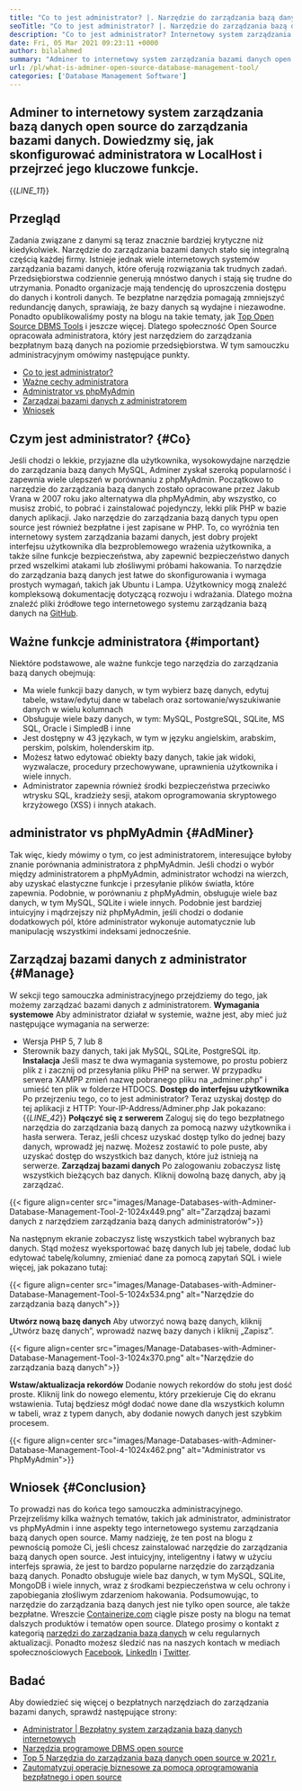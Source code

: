 ```yaml
---
title: "Co to jest administrator? |. Narzędzie do zarządzania bazą danych typu open source" 
seoTitle: "Co to jest administrator? |. Narzędzie do zarządzania bazą danych typu open source" 
description: "Co to jest administrator? Internetowy system zarządzania bazami danych z interfejsem przyjaznym dla programistów. Omówmy, jak zarządzać bazami danych z administratorem open source." 
date: Fri, 05 Mar 2021 09:23:11 +0000
author: bilalahmed
summary: "Adminer to internetowy system zarządzania bazami danych open source do zarządzania bazami danych. Dowiedzmy się, jak skonfigurować administratora w LocalHost i przejrzeć jego kluczowe funkcje." 
url: /pl/what-is-adminer-open-source-database-management-tool/
categories: ['Database Management Software']
---
```


## Adminer to internetowy system zarządzania bazą danych open source do zarządzania bazami danych. Dowiedzmy się, jak skonfigurować administratora w LocalHost i przejrzeć jego kluczowe funkcje.
{{_LINE_11_}}

## Przegląd
Zadania związane z danymi są teraz znacznie bardziej krytyczne niż kiedykolwiek. Narzędzie do zarządzania bazami danych stało się integralną częścią każdej firmy. Istnieje jednak wiele internetowych systemów zarządzania bazami danych, które oferują rozwiązania tak trudnych zadań. Przedsiębiorstwa codziennie generują mnóstwo danych i stają się trudne do utrzymania. Ponadto organizacje mają tendencję do uproszczenia dostępu do danych i kontroli danych. Te bezpłatne narzędzia pomagają zmniejszyć redundancję danych, sprawiają, że bazy danych są wydajne i niezawodne. Ponadto opublikowaliśmy posty na blogu na takie tematy, jak [Top Open Source DBMS Tools][1] i jeszcze więcej.
Dlatego społeczność Open Source opracowała administratora, który jest narzędziem do zarządzania bezpłatnym bazą danych na poziomie przedsiębiorstwa. W tym samouczku administracyjnym omówimy następujące punkty.
  * [Co to jest administrator?][2]
  * [Ważne cechy administratora][3]
  * [Administrator vs phpMyAdmin][4]
  * [Zarządzaj bazami danych z administratorem][5]
  * [Wniosek][6]

## Czym jest administrator?   {#Co}
Jeśli chodzi o lekkie, przyjazne dla użytkownika, wysokowydajne narzędzie do zarządzania bazą danych MySQL, Adminer zyskał szeroką popularność i zapewnia wiele ulepszeń w porównaniu z phpMyAdmin. Początkowo to narzędzie do zarządzania bazą danych zostało opracowane przez Jakub Vrana w 2007 roku jako alternatywa dla phpMyAdmin, aby wszystko, co musisz zrobić, to pobrać i zainstalować pojedynczy, lekki plik PHP w bazie danych aplikacji.
Jako narzędzie do zarządzania bazą danych typu open source jest również bezpłatne i jest zapisane w PHP. To, co wyróżnia ten internetowy system zarządzania bazami danych, jest dobry projekt interfejsu użytkownika dla bezproblemowego wrażenia użytkownika, a także silne funkcje bezpieczeństwa, aby zapewnić bezpieczeństwo danych przed wszelkimi atakami lub złośliwymi próbami hakowania. To narzędzie do zarządzania bazą danych jest łatwe do skonfigurowania i wymaga prostych wymagań, takich jak Ubuntu i Lampa. Użytkownicy mogą znaleźć kompleksową dokumentację dotyczącą rozwoju i wdrażania. Dlatego można znaleźć pliki źródłowe tego internetowego systemu zarządzania bazą danych na [GitHub][7].

## Ważne funkcje administratora   {#important}
Niektóre podstawowe, ale ważne funkcje tego narzędzia do zarządzania bazą danych obejmują:
  * Ma wiele funkcji bazy danych, w tym wybierz bazę danych, edytuj tabele, wstaw/edytuj dane w tabelach oraz sortowanie/wyszukiwanie danych w wielu kolumnach
  * Obsługuje wiele bazy danych, w tym: MySQL, PostgreSQL, SQLite, MS SQL, Oracle i SimpledB i inne
  * Jest dostępny w 43 językach, w tym w języku angielskim, arabskim, perskim, polskim, holenderskim itp.
  * Możesz łatwo edytować obiekty bazy danych, takie jak widoki, wyzwalacze, procedury przechowywane, uprawnienia użytkownika i wiele innych.
  * Administrator zapewnia również środki bezpieczeństwa przeciwko wtrysku SQL, kradzieży sesji, atakom oprogramowania skryptowego krzyżowego (XSS) i innych atakach.

## administrator vs phpMyAdmin   {#AdMiner}
Tak więc, kiedy mówimy o tym, co jest administratorem, interesujące byłoby znanie porównania administratora z phpMyAdmin. Jeśli chodzi o wybór między administratorem a phpMyAdmin, administrator wchodzi na wierzch, aby uzyskać elastyczne funkcje i przesyłanie plików światła, które zapewnia. Podobnie, w porównaniu z phpMyAdmin, obsługuje wiele baz danych, w tym MySQL, SQLite i wiele innych. Podobnie jest bardziej intuicyjny i mądrzejszy niż phpMyAdmin, jeśli chodzi o dodanie dodatkowych pól, które administrator wykonuje automatycznie lub manipulację wszystkimi indeksami jednocześnie.

## Zarządzaj bazami danych z administrator   {#Manage}
W sekcji tego samouczka administracyjnego przejdziemy do tego, jak możemy zarządzać bazami danych z administratorem.
**Wymagania systemowe**
Aby administrator działał w systemie, ważne jest, aby mieć już następujące wymagania na serwerze:
  * Wersja PHP 5, 7 lub 8
  * Sterownik bazy danych, taki jak MySQL, SQLite, PostgreSQL itp.
**Instalacja**
Jeśli masz te dwa wymagania systemowe, po prostu pobierz plik z [][8] i zacznij od przesyłania pliku PHP na serwer. W przypadku serwera XAMPP zmień nazwę pobranego pliku na „adminer.php” i umieść ten plik w folderze HTDOCS.
**Dostęp do interfejsu użytkownika**
Po przejrzeniu tego, co to jest administrator? Teraz uzyskaj dostęp do tej aplikacji z HTTP: Your-IP-Address/Adminer.php Jak pokazano:
{{_LINE_42_}}
**Połączyć się z serwerem**
Zaloguj się do tego bezpłatnego narzędzia do zarządzania bazą danych za pomocą nazwy użytkownika i hasła serwera. Teraz, jeśli chcesz uzyskać dostęp tylko do jednej bazy danych, wprowadź jej nazwę. Możesz zostawić to pole puste, aby uzyskać dostęp do wszystkich baz danych, które już istnieją na serwerze.
**Zarządzaj bazami danych**
Po zalogowaniu zobaczysz listę wszystkich bieżących baz danych. Kliknij dowolną bazę danych, aby ją zarządzać.

{{< figure align=center src="images/Manage-Databases-with-Adminer-Database-Management-Tool-2-1024x449.png" alt="Zarządzaj bazami danych z narzędziem zarządzania bazą danych administratorów">}}

Na następnym ekranie zobaczysz listę wszystkich tabel wybranych baz danych. Stąd możesz wyeksportować bazę danych lub jej tabele, dodać lub edytować tabelę/kolumny, zmieniać dane za pomocą zapytań SQL i wiele więcej, jak pokazano tutaj:

{{< figure align=center src="images/Manage-Databases-with-Adminer-Database-Management-Tool-5-1024x534.png" alt="Narzędzie do zarządzania bazą danych">}}

**Utwórz nową bazę danych**
Aby utworzyć nową bazę danych, kliknij „Utwórz bazę danych”, wprowadź nazwę bazy danych i kliknij „Zapisz”.

{{< figure align=center src="images/Manage-Databases-with-Adminer-Database-Management-Tool-3-1024x370.png" alt="Narzędzie do zarządzania bazą danych">}}

**Wstaw/aktualizacja rekordów**
Dodanie nowych rekordów do stołu jest dość proste. Kliknij link do nowego elementu, który przekieruje Cię do ekranu wstawienia. Tutaj będziesz mógł dodać nowe dane dla wszystkich kolumn w tabeli, wraz z typem danych, aby dodanie nowych danych jest szybkim procesem.

{{< figure align=center src="images/Manage-Databases-with-Adminer-Database-Management-Tool-4-1024x462.png" alt="Administrator vs PhpMyAdmin">}}


## Wniosek   {#Conclusion}
To prowadzi nas do końca tego samouczka administracyjnego. Przejrzeliśmy kilka ważnych tematów, takich jak administrator, administrator vs phpMyAdmin i inne aspekty tego internetowego systemu zarządzania bazą danych open source. Mamy nadzieję, że ten post na blogu z pewnością pomoże Ci, jeśli chcesz zainstalować narzędzie do zarządzania bazą danych open source. Jest intuicyjny, inteligentny i łatwy w użyciu interfejs sprawia, że ​​jest to bardzo popularne narzędzie do zarządzania bazą danych. Ponadto obsługuje wiele baz danych, w tym MySQL, SQLite, MongoDB i wiele innych, wraz z środkami bezpieczeństwa w celu ochrony i zapobiegania złośliwym zdarzeniom hakowania. Podsumowując, to narzędzie do zarządzania bazą danych jest nie tylko open source, ale także bezpłatne.
Wreszcie [Containerize.com][9] ciągle pisze posty na blogu na temat dalszych produktów i tematów open source. Dlatego prosimy o kontakt z kategorią [narzędzi do zarządzania bazą danych][10] w celu regularnych aktualizacji. Ponadto możesz śledzić nas na naszych kontach w mediach społecznościowych [Facebook][11], [LinkedIn][12] i [Twitter][13].

## Badać
Aby dowiedzieć się więcej o bezpłatnych narzędziach do zarządzania bazami danych, sprawdź następujące strony:
  * [Administrator | Bezpłatny system zarządzania bazą danych internetowych][14]
  * [Narzędzia programowe DBMS open source][1]
  * [Top 5 Narzędzia do zarządzania bazą danych open source w 2021 r.][15]
  * [Zautomatyzuj operacje biznesowe za pomocą oprogramowania bezpłatnego i open source][16]

  
[1]: https://products.containerize.com/database-management
[2]: #what
[3]: #important
[4]: #adminer
[5]: #manage
[6]: #conclusion
[7]: https://github.com/vrana/adminer
[8]: https://www.adminer.org/
[9]: https://www.containerize.com/
[10]: https://products.containerize.com/database-management/
[11]: https://web.facebook.com/containerize
[12]: https://www.linkedin.com/company/containerize/
[13]: https://twitter.com/containerize_co
[14]: https://products.containerize.com/database-management/adminer
[15]: https://blog.containerize.com/2021/01/16/top-5-open-source-database-management-tools-in-2021/
[16]: https://blog.containerize.com/blogging/automate-business-operations-using-open-source-software/
